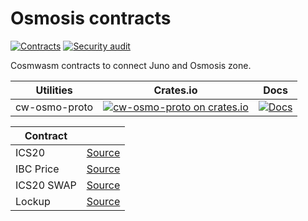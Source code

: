 # Osmosis contracts
[![Contracts](https://img.shields.io/github/actions/workflow/status/disperze/cw-osmo/cw.yml?branch=master&label=contract-build-tests)](https://github.com/disperze/cw-osmo/actions/workflows/cw.yml)
[![Security audit](https://github.com/disperze/cw-osmo/actions/workflows/audit.yml/badge.svg)](https://github.com/disperze/cw-osmo/actions/workflows/audit.yml)

Cosmwasm contracts to connect Juno and Osmosis zone.

| Utilities     | Crates.io                                                                                                                  | Docs                                                                              |
|---------------|----------------------------------------------------------------------------------------------------------------------------|-----------------------------------------------------------------------------------|
| cw-osmo-proto | [![cw-osmo-proto on crates.io](https://img.shields.io/crates/v/cw-osmo-proto.svg)](https://crates.io/crates/cw-osmo-proto) | [![Docs](https://docs.rs/cw-osmo-proto/badge.svg)](https://docs.rs/cw-osmo-proto) |


| Contract   |                                  |
|------------|----------------------------------|
| ICS20      | [Source](./contracts/ics20)      |
| IBC Price  | [Source](./contracts/ibc-query)  |
| ICS20 SWAP | [Source](./contracts/ics20-swap) |
| Lockup     | [Source](./contracts/lockup)     |

